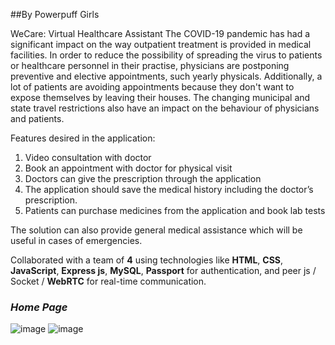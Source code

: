 ##By Powerpuff Girls

WeCare: Virtual Healthcare Assistant
The COVID-19 pandemic has had a significant impact on the way outpatient treatment is provided in medical facilities. In order to reduce the possibility of spreading the virus to patients or healthcare personnel in their practise, physicians are postponing preventive and elective appointments, such yearly physicals. Additionally, a lot of patients are avoiding appointments because they don't want to expose themselves by leaving their houses. The changing municipal and state travel restrictions also have an impact on the behaviour of physicians and patients.

Features desired in the application:
1. Video consultation with doctor
2. Book an appointment with doctor for physical visit
3. Doctors can give the prescription through the application
4. The application should save the medical history including the doctor’s prescription.
5. Patients can purchase medicines from the application and book lab tests

The solution can also provide general medical assistance which will be useful in cases of emergencies.

Collaborated with a team of **4** using technologies like **HTML**, **CSS**, **JavaScript**, **Express js**, **MySQL**, **Passport** for 
authentication, and peer js / Socket / **WebRTC** for real-time communication.


### *Home Page*
![image](https://user-images.githubusercontent.com/83824990/152693017-4fc715a6-99c4-4da7-ad76-35b624d9cd0b.png)
![image](https://user-images.githubusercontent.com/83824990/152693028-56059866-700a-4cca-9647-152c9f472941.png)

